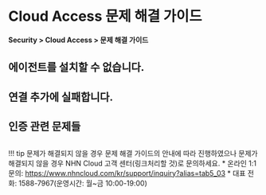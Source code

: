 # Cloud Access 문제 해결 가이드

**Security > Cloud Access > 문제 해결 가이드**

## 에이전트를 설치할 수 없습니다.

## 연결 추가에 실패합니다.

## 인증 관련 문제들

## 

!!! tip 문제가 해결되지 않을 경우
    문제 해결 가이드의 안내에 따라 진행하였으나 문제가 해결되지 않을 경우 NHN Cloud 고객 센터(링크처리할 것)로 문의하세요.
    * 온라인 1:1 문의: https://www.nhncloud.com/kr/support/inquiry?alias=tab5_03
    * 대표 전화: 1588-7967(운영시간: 월~금 10:00-19:00)